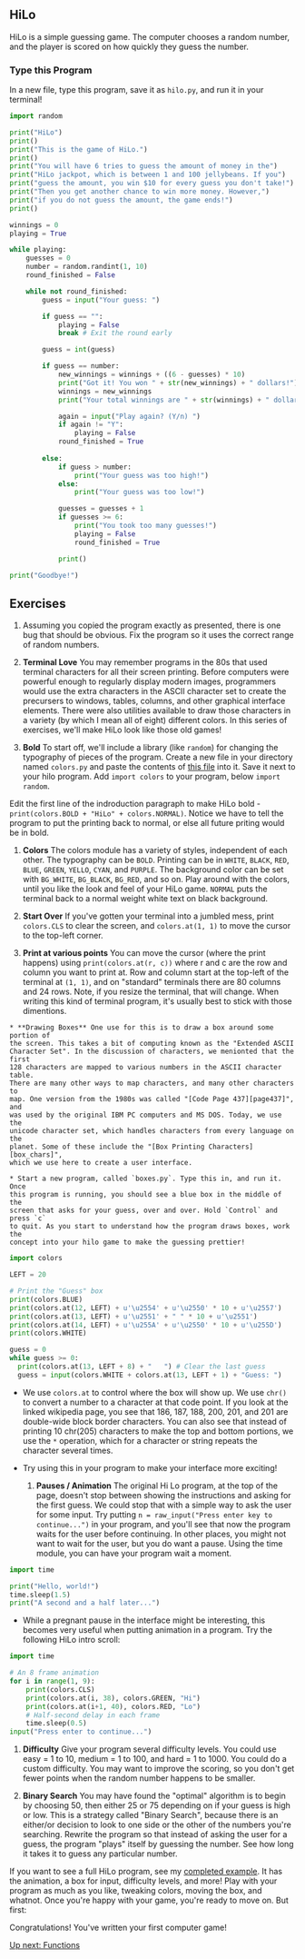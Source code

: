 ## HiLo

HiLo is a simple guessing game. The computer chooses a random number, and the
player is scored on how quickly they guess the number.

### Type this Program

In a new file, type this program, save it as `hilo.py`, and run it in your
terminal!

```python
import random

print("HiLo")
print()
print("This is the game of HiLo.")
print()
print("You will have 6 tries to guess the amount of money in the")
print("HiLo jackpot, which is between 1 and 100 jellybeans. If you")
print("guess the amount, you win $10 for every guess you don't take!")
print("Then you get another chance to win more money. However,")
print("if you do not guess the amount, the game ends!")
print()

winnings = 0
playing = True 

while playing:
    guesses = 0
    number = random.randint(1, 10)
    round_finished = False

    while not round_finished:
        guess = input("Your guess: ")

        if guess == "":
            playing = False 
            break # Exit the round early

        guess = int(guess)

        if guess == number:
            new_winnings = winnings + ((6 - guesses) * 10)
            print("Got it! You won " + str(new_winnings) + " dollars!")
            winnings = new_winnings
            print("Your total winnings are " + str(winnings) + " dollars!")

            again = input("Play again? (Y/n) ")
            if again != "Y":
                playing = False
            round_finished = True
            
        else:
            if guess > number:
                print("Your guess was too high!")
            else:
                print("Your guess was too low!")

            guesses = guesses + 1
            if guesses >= 6:
                print("You took too many guesses!")
                playing = False
                round_finished = True

            print()

print("Goodbye!")
```

## Exercises

1. Assuming you copied the program exactly as presented, there is one bug that
should be obvious. Fix the program so it uses the correct range of random
numbers.

1. **Terminal Love** You may remember programs in the 80s that used terminal
characters for all their screen printing. Before computers were powerful enough
to regularly display modern images, programmers would use the extra characters
in the ASCII character set to create the precursers to windows, tables, columns,
and other graphical interface elements. There were also utilities available to
draw those characters in a variety (by which I mean all of eight) different
colors. In this series of exercises, we'll make HiLo look like those old games!

  1. **Bold** To start off, we'll include a library (like `random`) for changing
  the typography of pieces of the program. Create a new file in your directory
  named `colors.py` and paste the contents of [this file](./colors.py) into it.
  Save it next to your hilo program. Add `import colors` to your program,
  below `import random`.

  Edit the first line of the indroduction paragraph to make HiLo bold -
  `print(colors.BOLD + "HiLo" + colors.NORMAL)`. Notice we have to tell the
  program to put the printing back to normal, or else all future priting would
  be in bold.

  1. **Colors** The colors module has a variety of styles, independent of
  each other. The typography can be `BOLD`. Printing can be in `WHITE`, `BLACK`,
  `RED`, `BLUE`, `GREEN`, `YELLO`, `CYAN`, and `PURPLE`. The
  background color can be set with `BG_WHITE`, `BG_BLACK`, `BG_RED`, and so on.
  Play around with the colors, until you like the look and feel of your HiLo
  game. `NORMAL` puts the terminal back to a normal weight white text on black
  background.

  1. **Start Over** If you've gotten your terminal into a jumbled mess, print
  `colors.CLS` to clear the screen, and `colors.at(1, 1)` to move the cursor to
  the top-left corner.

  1. **Print at various points** You can move the cursor (where the print
  happens) using `print(colors.at(r, c))` where r and c are the row and column you
  want to print at. Row and column start at the top-left of the terminal at `(1,
  1)`, and on "standard" terminals there are 80 columns and 24 rows. Note, if
  you resize the terminal, that will change. When writing this kind of terminal
  program, it's usually best to stick with those dimentions.

    * **Drawing Boxes** One use for this is to draw a box around some portion of
    the screen. This takes a bit of computing known as the "Extended ASCII
    Character Set". In the discussion of characters, we menionted that the first
    128 characters are mapped to various numbers in the ASCII character table.
    There are many other ways to map characters, and many other characters to
    map. One version from the 1980s was called "[Code Page 437][page437]", and
    was used by the original IBM PC computers and MS DOS. Today, we use the
    unicode character set, which handles characters from every language on the
    planet. Some of these include the "[Box Printing Characters][box_chars]",
    which we use here to create a user interface.

    * Start a new program, called `boxes.py`. Type this in, and run it. Once
    this program is running, you should see a blue box in the middle of the
    screen that asks for your guess, over and over. Hold `Control` and press `c`
    to quit. As you start to understand how the program draws boxes, work the
    concept into your hilo game to make the guessing prettier!

```python
import colors

LEFT = 20

# Print the "Guess" box
print(colors.BLUE)
print(colors.at(12, LEFT) + u'\u2554' + u'\u2550' * 10 + u'\u2557')
print(colors.at(13, LEFT) + u'\u2551' + " " * 10 + u'\u2551')
print(colors.at(14, LEFT) + u'\u255A' + u'\u2550' * 10 + u'\u255D')
print(colors.WHITE)

guess = 0
while guess >= 0:
  print(colors.at(13, LEFT + 8) + "   ") # Clear the last guess  
  guess = input(colors.WHITE + colors.at(13, LEFT + 1) + "Guess: ")
```

* We use `colors.at` to control where the box will show up. We use `chr()`
to convert a number to a character at that code point. If you look at the
linked wikipedia page, you see that 186, 187, 188, 200, 201, and 201 are
double-wide block border characters. You can also see that instead of
printing 10 chr(205) characters to make the top and bottom portions, we
use the `*` operation, which for a character or string repeats the
character several times.

*   Try using this in your program to make your interface more exciting!
    1.  **Pauses / Animation** The original Hi Lo program, at the top of the page,
        doesn't stop between showing the instructions and asking for the first guess.
        We could stop that with a simple way to ask the user for some input. Try putting
        `n = raw_input("Press enter key to continue...")` in your program, and you'll
        see that now the program waits for the user before continuing. In other places,
        you might not want to wait for the user, but you do want a pause. Using the time
        module, you can have your program wait a moment.

```python
import time

print("Hello, world!")
time.sleep(1.5)
print("A second and a half later...")
```

*  While a pregnant pause in the interface might be interesting, this becomes very
        useful when putting animation in a program. Try the following HiLo intro scroll:

```python
import time

# An 8 frame animation
for i in range(1, 9):
    print(colors.CLS)
    print(colors.at(i, 38), colors.GREEN, "Hi")
    print(colors.at(i+1, 40), colors.RED, "Lo")
    # Half-second delay in each frame
    time.sleep(0.5)
input("Press enter to continue...")
```

1.  **Difficulty** Give your program several difficulty levels. You could use
        easy = 1 to 10, medium = 1 to 100, and hard = 1 to 1000. You could do a custom
        difficulty. You may want to improve the scoring, so you don't get fewer points
        when the random number happens to be smaller.

1.  **Binary Search** You may have found the "optimal" algorithm is to begin by
        choosing 50, then either 25 or 75 depending on if your guess is high or low.
        This is a strategy called "Binary Search", because there is an either/or
        decision to look to one side or the other of the numbers you're searching.
        Rewrite the program so that instead of asking the user for a guess, the program
        "plays" itself by guessing the number. See how long it takes it to guess any
        particular number.

If you want to see a full HiLo program, see my [completed example][full_hilo].
It has the animation, a box for input, difficulty levels, and more! Play with
your program as much as you like, tweaking colors, moving the box, and whatnot.
Once you're happy with your game, you're ready to move on. But first:

Congratulations! You've written your first computer game!

[Up next: Functions](../../02_functions_arrays_strings/README.md)

[page437]: http://en.wikipedia.org/wiki/Code_page_437#Interpretation_of_code_points_1.E2.80.9331_and_127
[full_hilo]: https://github.com/DavidSouther/software_craftsmanship/blob/master/01_basic_types_and_control_flow/hilo/hilo.py
[box_chars]: http://en.wikipedia.org/wiki/Box-drawing_character
